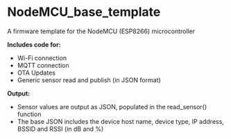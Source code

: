# NodeMCU_base_template
A firmware template for the NodeMCU (ESP8266) microcontroller

**Includes code for:**
- Wi-Fi connection
- MQTT connection
- OTA Updates
- Generic sensor read and publish (in JSON format)

**Output:**
- Sensor values are output as JSON, populated in the read_sensor() function
- The base JSON includes the device host name, device type, IP address, BSSID and RSSI (in dB and %)

